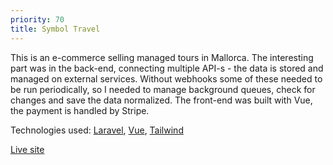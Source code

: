 ```yaml
---
priority: 70
title: Symbol Travel
---
```


This is an e-commerce selling managed tours in Mallorca. The interesting part was in the back-end, connecting multiple API-s - the data is stored and managed on external services. Without webhooks some of these needed to be run periodically, so I needed to manage background queues, check for changes and save the data normalized. The front-end was built with Vue, the payment is handled by Stripe.

Technologies used:
[Laravel](https://laravel.com/),
[Vue](https://vuejs.org/),
[Tailwind](https://tailwindcss.com/)

[Live site](https://test.symboltravel.com/filter)
